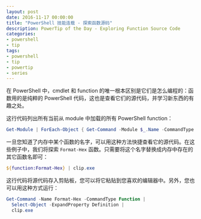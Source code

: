 ```yaml
---
layout: post
date: 2016-11-17 00:00:00
title: "PowerShell 技能连载 - 探索函数源码"
description: PowerTip of the Day - Exploring Function Source Code
categories:
- powershell
- tip
tags:
- powershell
- tip
- powertip
- series
---
```

在 PowerShell 中，cmdlet 和 function 的唯一根本区别是它们是怎么编程的：函数用的是纯粹的 PowerShell 代码，这也是查看它们的源代码，并学习新东西的有趣之处。

这行代码列出所有当前从 module 中加载的所有 PowerShell function：

```powershell
Get-Module | ForEach-Object { Get-Command -Module $_.Name -CommandType Function }
```

一旦您知道了内存中某个函数的名字，可以用这种方法快捷查看它的源代码。在这些例子中，我们将探索 `Format-Hex` 函数。只需要将这个名字替换成内存中存在的其它函数名即可：

```powershell
${function:Format-Hex} | clip.exe
```

这行代码将源代码存入剪贴板，您可以将它粘贴到您喜欢的编辑器中。另外，您也可以用这种方式运行：

```powershell
Get-Command -Name Format-Hex -CommandType Function |
  Select-Object -ExpandProperty Definition |
  clip.exe
```

<!--本文国际来源：[Exploring Function Source Code](http://community.idera.com/powershell/powertips/b/tips/posts/exploring-function-source-code)-->
